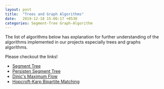 ```yaml
---
layout: post
title:  "Trees and Graph Algorithms"
date:   2019-12-18 15:06:17 +0530
categories: Segment-Tree Graph-Algorithm 
---
```


The list of algorithms below has explanation for further understanding of the algorithms implemented in our projects especially trees and graphs algorithms.

Please checkout the links!

* [Segment Tree](https://github.com/WooSolAhn/OSS_pdf/blob/master/Segment%20Tree.pdf)
* [Persisten Segment Tree](https://github.com/WooSolAhn/OSS_pdf/blob/master/Persistent%20Segment%20Tree.pdf)
* [Dinic's Maximum Flow](https://github.com/WooSolAhn/OSS_pdf/blob/master/Dinic.pdf)
* [Hopcroft-Karp Bipartite Matching](https://github.com/WooSolAhn/OSS_pdf/blob/master/Hopcroft-Karp.pdf)
